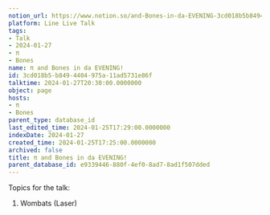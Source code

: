 ```yaml
---
notion_url: https://www.notion.so/and-Bones-in-da-EVENING-3cd018b5b8494404975a11ad5731e86f
platform: Line Live Talk
tags:
- Talk
- 2024-01-27
- π
- Bones
name: π and Bones in da EVENING!
id: 3cd018b5-b849-4404-975a-11ad5731e86f
talktime: 2024-01-27T20:30:00.0000000
object: page
hosts:
- π
- Bones
parent_type: database_id
last_edited_time: 2024-01-25T17:29:00.0000000
indexDate: 2024-01-27
created_time: 2024-01-25T17:25:00.0000000
archived: false
title: π and Bones in da EVENING!
parent_database_id: e9339446-880f-4ef0-8ad7-8ad1f507dded
---
```


Topics for the talk:
1. Wombats (Laser)

























